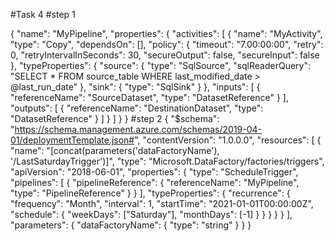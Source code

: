 #Task 4
#step 1

{
    "name": "MyPipeline",
    "properties": {
        "activities": [
            {
                "name": "MyActivity",
                "type": "Copy",
                "dependsOn": [],
                "policy": {
                    "timeout": "7.00:00:00",
                    "retry": 0,
                    "retryIntervalInSeconds": 30,
                    "secureOutput": false,
                    "secureInput": false
                },
                "typeProperties": {
                    "source": {
                        "type": "SqlSource",
                        "sqlReaderQuery": "SELECT * FROM source_table WHERE last_modified_date > @last_run_date"
                    },
                    "sink": {
                        "type": "SqlSink"
                    }
                },
                "inputs": [
                    {
                        "referenceName": "SourceDataset",
                        "type": "DatasetReference"
                    }
                ],
                "outputs": [
                    {
                        "referenceName": "DestinationDataset",
                        "type": "DatasetReference"
                    }
                ]
            }
        ]
    }
}
#step 2
{
    "$schema": "https://schema.management.azure.com/schemas/2019-04-01/deploymentTemplate.json#",
    "contentVersion": "1.0.0.0",
    "resources": [
        {
            "name": "[concat(parameters('dataFactoryName'), '/LastSaturdayTrigger')]",
            "type": "Microsoft.DataFactory/factories/triggers",
            "apiVersion": "2018-06-01",
            "properties": {
                "type": "ScheduleTrigger",
                "pipelines": [
                    {
                        "pipelineReference": {
                            "referenceName": "MyPipeline",
                            "type": "PipelineReference"
                        }
                    }
                ],
                "typeProperties": {
                    "recurrence": {
                        "frequency": "Month",
                        "interval": 1,
                        "startTime": "2021-01-01T00:00:00Z",
                        "schedule": {
                            "weekDays": ["Saturday"],
                            "monthDays": [-1]
                        }
                    }
                }
            }
        }
    ],
    "parameters": {
        "dataFactoryName": {
            "type": "string"
        }
    }
}


